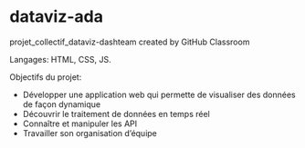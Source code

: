 # dataviz-ada
projet_collectif_dataviz-dashteam created by GitHub Classroom


Langages: HTML, CSS, JS. 

Objectifs du projet:
- Développer une application web qui permette de visualiser des données de façon dynamique
- Découvrir le traitement de données en temps réel
- Connaître et manipuler les API
- Travailler son organisation d’équipe


